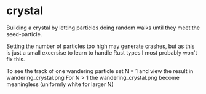 # crystal
Building a crystal by letting particles doing random walks until they meet the seed-particle.

Setting the number of particles too high may generate crashes, but as this is just a small excersise to 
learn to handle Rust types I most probably won't fix this.

To see the track of one wandering particle set N = 1 and view the result in wandering_crystal.png
For N > 1 the wandering_crystal.png become meaningless (uniformly white for larger N)
